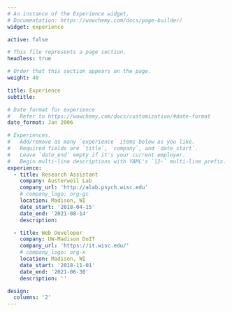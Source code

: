 ```yaml
---
# An instance of the Experience widget.
# Documentation: https://wowchemy.com/docs/page-builder/
widget: experience

active: false

# This file represents a page section.
headless: true

# Order that this section appears on the page.
weight: 40

title: Experience
subtitle:

# Date format for experience
#   Refer to https://wowchemy.com/docs/customization/#date-format
date_format: Jan 2006

# Experiences.
#   Add/remove as many `experience` items below as you like.
#   Required fields are `title`, `company`, and `date_start`.
#   Leave `date_end` empty if it's your current employer.
#   Begin multi-line descriptions with YAML's `|2-` multi-line prefix.
experience:
  - title: Research Assistant
    company: Austerweil Lab
    company_url: 'http://alab.psych.wisc.edu'
    # company_logo: org-gc
    location: Madison, WI
    date_start: '2018-04-15'
    date_end: '2021-08-14'
    description:

  - title: Web Developer
    company: UW-Madison DoIT
    company_url: 'https://it.wisc.edu/'
    # company_logo: org-x
    location: Madison, WI
    date_start: '2018-11-01'
    date_end: '2021-06-30'
    description: ''

design:
  columns: '2'
---
```

